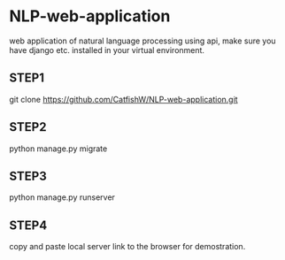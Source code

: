 # NLP-web-application
web application of natural language processing using api, make sure you have django etc. installed in your virtual environment.
## STEP1
git clone https://github.com/CatfishW/NLP-web-application.git
## STEP2
python manage.py migrate
## STEP3
python manage.py runserver
## STEP4
copy and paste local server link to the browser for demostration.


